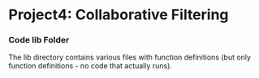 # Project4: Collaborative Filtering

### Code lib Folder

The lib directory contains various files with function definitions (but only function definitions - no code that actually runs).

